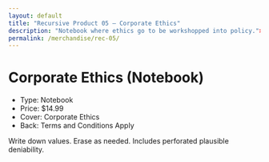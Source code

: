 ```yaml
---
layout: default
title: "Recursive Product 05 — Corporate Ethics"
description: "Notebook where ethics go to be workshopped into policy.">
permalink: /merchandise/rec-05/
---
```


# Corporate Ethics (Notebook)

- Type: Notebook
- Price: $14.99
- Cover: Corporate Ethics
- Back: Terms and Conditions Apply

Write down values. Erase as needed. Includes perforated plausible deniability.
